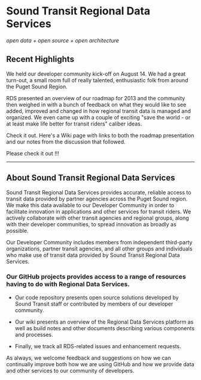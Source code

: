 # Sound Transit Regional Data Services

_open data + open source + open architecture_

## Recent Highlights

We held our developer community kick-off on August 14. We had a great turn-out, a small room full of really talented, enthusiastic folk from around the Puget Sound Region.

RDS presented an overview of our roadmap for 2013 and the community then weighed in with a bunch of feedback on what they would like to see added, improved and changed in how regional transit data is managed and organized. We even came up with a couple of exciting "save the world - or at least make life better for transit riders" caliber ideas.

Check it out. Here's a Wiki page with links to both the roadmap presentation and our notes from the discussion that followed.

<link goes here>

Please check it out !!!

*** 
## About Sound Transit Regional Data Services

Sound Transit Regional Data Services provides accurate, reliable access to transit data provided by partner agencies across the Puget Sound region. We make this data available to our Developer Community in order to facilitate innovation in applications and other services for transit riders. We actively collaborate with other transit agencies and regional groups, along with their developer communities, to spread innovation as broadly as possible.

Our Developer Community includes members from independent third-party organizations, partner transit agencies, and all other groups and individuals who make use of transit data provided by Sound Transit Regional Data Services.

### Our GitHub projects provides access to a range of resources having to do with Regional Data Services.

* Our code repository presents open source solutions developed by Sound Transit staff or contributed by members of our developer community.

* Our wiki presents an overview of the Regional Data Services platform as well as build notes and other documents describing various components and processes.

* Finally, we track all RDS-related issues and enhancement requests.

As always, we welcome feedback and suggestions on how we can continually improve both how we are using GitHub and how we provide data and other services to our community of developers.

